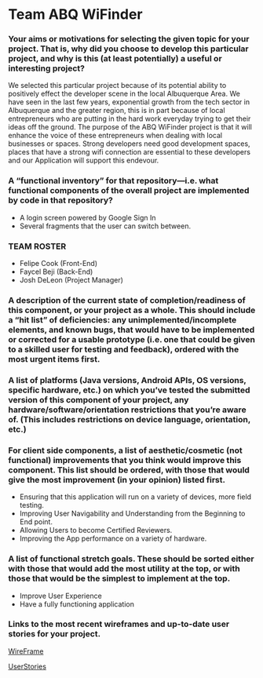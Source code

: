 # Team ABQ WiFinder

### Your aims or motivations for selecting the given topic for your project. That is, why did you choose to develop this particular project, and why is this (at least potentially) a useful or interesting project?

We selected this particular project because of its potential ability to positively effect the developer scene in the local Albuquerque Area. We have seen in the last few years, exponential growth from the tech sector in Albuquerque and the greater region, this is in part because of local entrepreneurs who are putting in the hard work everyday trying to get their ideas off the ground. The purpose of the ABQ WiFinder project is that it will enhance the voice of these entrepreneurs when dealing with local businesses or spaces. Strong developers need good development spaces, places that have a strong wifi connection are essential to these developers and our Application will support this endevour. 

### A “functional inventory” for that repository—i.e. what functional components of the overall project are implemented by code in that repository?

- A login screen powered by Google Sign In
- Several fragments that the user can switch between. 

### TEAM ROSTER

- Felipe Cook (Front-End)
- Faycel Beji (Back-End)
- Josh DeLeon (Project Manager)

### A description of the current state of completion/readiness of this component, or your project as a whole. This should include a “hit list” of deficiencies: any unimplemented/incomplete elements, and known bugs, that would have to be implemented or corrected for a usable prototype (i.e. one that could be given to a skilled user for testing and feedback), ordered with the most urgent items first.

### A list of platforms (Java versions, Android APIs, OS versions, specific hardware, etc.) on which you’ve tested the submitted version of this component of your project, any hardware/software/orientation restrictions that you’re aware of. (This includes restrictions on device language, orientation, etc.)

### For client side components, a list of aesthetic/cosmetic (not functional) improvements that you think would improve this component. This list should be ordered, with those that would give the most improvement (in your opinion) listed first.

- Ensuring that this application will run on a variety of devices, more field testing. 
- Improving User Navigability and Understanding from the Beginning to End point.
- Allowing Users to become Certified Reviewers.
- Improving the App performance on a variety of hardware. 

### A list of functional stretch goals. These should be sorted either with those that would add the most utility at the top, or with those that would be the simplest to implement at the top.

- Improve User Experience
- Have a fully functioning application

### Links to the most recent wireframes and up-to-date user stories for your project.

[WireFrame](https://github.com/teamabqwifinder/ABQ-WiFinder-Pre-Planning/blob/master/WireFrame.pdf)

[UserStories](https://github.com/teamabqwifinder/ABQ-WiFinder-Pre-Planning/blob/master/UserStory.md)



